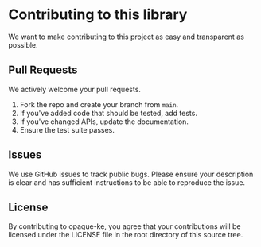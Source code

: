 # Contributing to this library
We want to make contributing to this project as easy and transparent as
possible.

## Pull Requests
We actively welcome your pull requests.

1. Fork the repo and create your branch from `main`.
2. If you've added code that should be tested, add tests.
3. If you've changed APIs, update the documentation.
4. Ensure the test suite passes.

## Issues
We use GitHub issues to track public bugs. Please ensure your description is
clear and has sufficient instructions to be able to reproduce the issue.

## License
By contributing to opaque-ke, you agree that your contributions will be
licensed under the LICENSE file in the root directory of this source tree.
